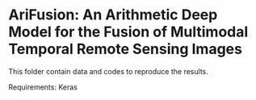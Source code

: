 # AriFusion: An Arithmetic Deep Model for the Fusion of Multimodal Temporal Remote Sensing Images

This folder contain data and codes to reproduce the results. 

Requirements: Keras
  
